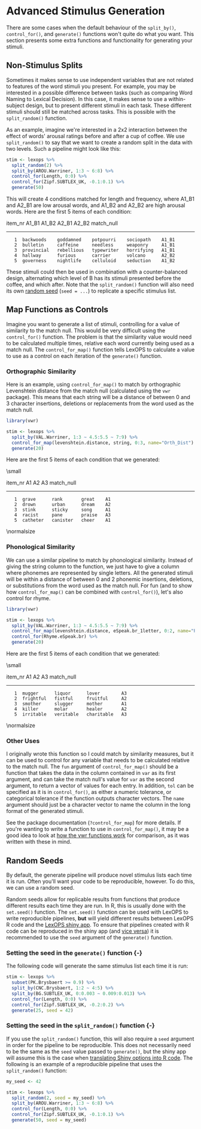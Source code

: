 
# Advanced Stimulus Generation



There are some cases when the default behaviour of the `split_by()`, `control_for()`, and `generate()` functions won't quite do what you want. This section presents some extra functions and functionality for generating your stimuli.

## Non-Stimulus Splits

Sometimes it makes sense to use independent variables that are not related to features of the word stimuli you present. For example, you may be interested in a possible difference between tasks (such as comparing Word Naming to Lexical Decision). In this case, it makes sense to use a within-subject design, but to present different stimuli in each task. These different stimuli should still be matched across tasks. This is possible with the `split_random()` function.

As an example, imagine we're interested in a 2x2 interaction between the effect of words' arousal ratings before and after a cup of coffee. We use `split_random()` to say that we want to create a random split in the data with two levels. Such a pipeline might look like this:


```r
stim <- lexops %>%
  split_random(2) %>%
  split_by(AROU.Warriner, 1:3 ~ 6:8) %>%
  control_for(Length, 0:0) %>%
  control_for(Zipf.SUBTLEX_UK, -0.1:0.1) %>%
  generate(50)
```

This will create 4 conditions matched for length and frequency, where A1_B1 and A2_B1 are low arousal words, and A1_B2 and A2_B2 are high arousal words. Here are the first 5 items of each condition:

<div class = 'table'>

 item_nr  A1_B1        A1_B2        A2_B1        A2_B2        match_null 
--------  -----------  -----------  -----------  -----------  -----------
       1  backwoods    goddamned    potpourri    sociopath    A1_B1      
       2  bulletin     caffeine     needless     weaponry     A1_B1      
       3  provincial   rebellious   typewriter   horrifying   A1_B1      
       4  hallway      furious      carrier      volcano      A2_B2      
       5  governess    nightlife    celluloid    seduction    A1_B2      

</div>

These stimuli could then be used in combination with a counter-balanced design, alternating which level of B has its stimuli presented before the coffee, and which after. Note that the `split_random()` function will also need its own [random seed](#random-seeds) (`seed = ...`) to replicate a specific stimulus list.

## Map Functions as Controls

Imagine you want to generate a list of stimuli, controlling for a value of similarity to the match null. This would be very difficult using the `control_for()` function. The problem is that the similarity value would need to be calculated multiple times, relative each word currently being used as a match null. The `control_for_map()` function tells LexOPS to calculate a value to use as a control on each iteration of the `generate()` function.

### Orthographic Similarity

Here is an example, using `control_for_map()` to match by orthographic Levenshtein distance from the match null (calculated using the `vwr` package). This means that each string will be a distance of between 0 and 3 character insertions, deletions or replacements from the word used as the match null.


```r
library(vwr)

stim <- lexops %>%
  split_by(VAL.Warriner, 1:3 ~ 4.5:5.5 ~ 7:9) %>%
  control_for_map(levenshtein.distance, string, 0:3, name="Orth_Dist") %>%
  generate(20)
```

Here are the first 5 items of each condition that we generated:

\small
<div class = 'table'>

 item_nr  A1         A2         A3       match_null 
--------  ---------  ---------  -------  -----------
       1  grave      rank       great    A1         
       2  drown      urban      dream    A2         
       3  stink      sticky     song     A1         
       4  racist     pane       praise   A3         
       5  catheter   canister   cheer    A1         

</div>
\normalsize

### Phonological Similarity

We can use a similar pipeline to match by phonological similarity. Instead of giving the string column to the function, we just have to give a column where phonemes are represented by single letters. All the generated stimuli will be within a distance of between 0 and 2 phonemic insertions, deletions, or substitutions from the word used as the match null. For fun (and to show how `control_for_map()` can be combined with `control_for()`), let's also control for rhyme.


```r
library(vwr)

stim <- lexops %>%
  split_by(VAL.Warriner, 1:3 ~ 4.5:5.5 ~ 7:9) %>%
  control_for_map(levenshtein.distance, eSpeak.br_1letter, 0:2, name="Phon_Dist") %>%
  control_for(Rhyme.eSpeak.br) %>%
  generate(20)
```

Here are the first 5 items of each condition that we generated:

\small
<div class = 'table'>

 item_nr  A1          A2          A3           match_null 
--------  ----------  ----------  -----------  -----------
       1  mugger      liquor      lover        A3         
       2  frightful   fistful     fruitful     A2         
       3  smother     slugger     mother       A1         
       4  killer      molar       healer       A2         
       5  irritable   veritable   charitable   A3         

</div>
\normalsize

### Other Uses

I originally wrote this function so I could match by similarity measures, but it can be used to control for any variable that needs to be calculated relative to the match null. The `fun` argument of `control_for_map()` should be a function that takes the data in the column contained in `var` as its first argument, and can take the match null's value for `var` as the second argument, to return a vector of values for each entry. In addition, `tol` can be specified as it is in `control_for()`, as either a numeric tolerance, or categorical tolerance if the function outputs character vectors. The `name` argument should just be a character vector to name the column in the long format of the generated stimuli.

See the package documentation (`?control_for_map`) for more details. If you're wanting to write a function to use in `control_for_map()`, it may be a good idea to look at [how the vwr functions work](https://cran.r-project.org/web/packages/vwr/vwr.pdf) for comparison, as it was written with these in mind.

## Random Seeds

By default, the generate pipeline will produce novel stimulus lists each time it is run. Often you'll want your code to be reproducible, however. To do this, we can use a random seed.

Random seeds allow for replicable results from functions that produce different results each time they are run. In R, this is usually done with the `set.seed()` function. The `set.seed()` function can be used with LexOPS to write reproducible pipelines, **but** will yield different results between LexOPS R code and the [LexOPS shiny app](lexops-shiny-app.html). To ensure that pipelines created with R code can be reproduced in the shiny app (and [vice versa](lexops-shiny-app.html#random-seeds)) it is recommended to use the `seed` argument of the `generate()` function.

### Setting the seed in the `generate()` function {-}

The following code will generate the same stimulus list each time it is run:


```r
stim <- lexops %>%
  subset(PK.Brysbaert >= 0.9) %>%
  split_by(CNC.Brysbaert, 1:2 ~ 4:5) %>%
  split_by(BG.SUBTLEX_UK, 0:0.003 ~ 0.009:0.013) %>%
  control_for(Length, 0:0) %>%
  control_for(Zipf.SUBTLEX_UK, -0.2:0.2) %>%
  generate(25, seed = 42)
```

### Setting the seed in the `split_random()` function {-}

If you use the `split_random()` function, this will also require a `seed` argument in order for the pipeline to be reproducible. This does not necessarily need to be the same as the `seed` value passed to `generate()`, but the shiny app will assume this is the case when [translating Shiny options into R code](lexops-shiny-app.html#codify). The following is an example of a reproducible pipeline that uses the `split_random()` function:


```r
my_seed <- 42

stim <- lexops %>%
  split_random(2, seed = my_seed) %>%
  split_by(AROU.Warriner, 1:3 ~ 6:8) %>%
  control_for(Length, 0:0) %>%
  control_for(Zipf.SUBTLEX_UK, -0.1:0.1) %>%
  generate(50, seed = my_seed)
```
